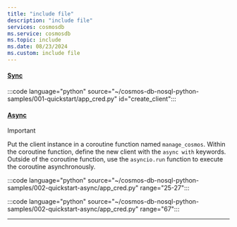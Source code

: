 ```yaml
---
title: "include file"
description: "include file"
services: cosmosdb
ms.service: cosmosdb
ms.topic: include
ms.date: 08/23/2024
ms.custom: include file
---
```


#### [Sync](#tab/sync)

:::code language="python" source="~/cosmos-db-nosql-python-samples/001-quickstart/app_cred.py" id="create_client":::

#### [Async](#tab/async)

> [!IMPORTANT]
> Put the client instance in a coroutine function named `manage_cosmos`. Within the coroutine function, define the new client with the `async with` keywords. Outside of the coroutine function, use the `asyncio.run` function to execute the coroutine asynchronously.

:::code language="python" source="~/cosmos-db-nosql-python-samples/002-quickstart-async/app_cred.py" range="25-27":::

:::code language="python" source="~/cosmos-db-nosql-python-samples/002-quickstart-async/app_cred.py" range="67":::

---
